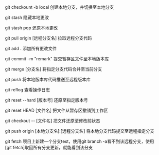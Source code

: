 git checkount -b local	创建本地分支，并切换至本地分支

git stash	隐藏本地更改

git stash pop	还原本地更改

git pull origin [远程分支名]	拉取远程分支代码

git add .	添加所有更改文件

git commit -m "remark"	提交暂存区文件至本地版本库

git merge [分支名]	将指定分支代码合并至当前分支

git push	将本地版本库代码推送至远程版本库

git reflog	查看操作日志

git reset --hard [版本号]	还原至指定版本号

git reset HEAD [文件名]	把文件从暂存区撤销到工作区

git checkout -- [文件名]	把文件还原至修改前状态

git push origin [本地分支名]:[远程分支名]	将本地分支代码提交至远程指定分支

git fetch	项目上新建一个分支test，使用git branch -a看不到该远程分支，使用[git fetch]取回所有分支更新，就能看到该分支